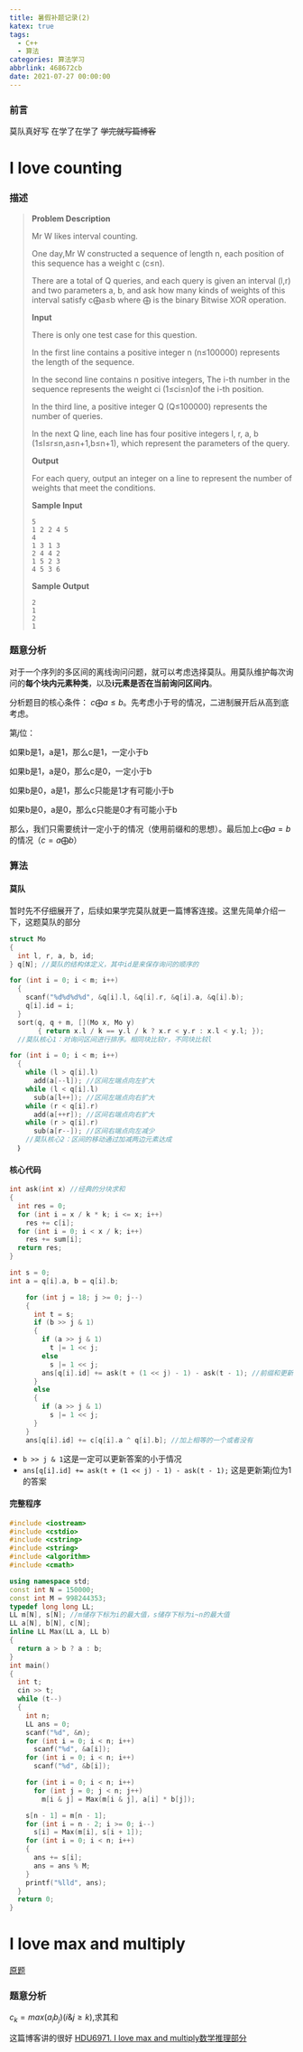 ```yaml
---
title: 暑假补题记录(2)
katex: true
tags:
  - C++
  - 算法
categories: 算法学习
abbrlink: 468672cb
date: 2021-07-27 00:00:00
---
```


### 前言

莫队真好写 在学了在学了 <del>学完就写篇博客</del>

<!--more-->

# I love counting

### 描述

>**Problem Description**
>
>Mr W likes interval counting.
>
>One day,Mr W constructed a sequence of length n, each position of this sequence has a weight c (c≤n).
>
>There are a total of Q queries, and each query is given an interval (l,r) and two parameters a, b, and ask how many kinds of weights of this interval satisfy c⨁a≤b  where ⨁ is the binary Bitwise XOR operation.
>
>**Input**
>
>There is only one test case for this question.
>
>In the first line contains a positive integer n (n≤100000) represents the length of the sequence.
>
>In the second line contains n positive integers, The i-th number in the sequence represents the weight ci (1≤ci≤n)of the i-th position.
>
>In the third line, a positive integer Q (Q≤100000) represents the number of queries.
>
>In the next Q line, each line has four positive integers l, r, a, b (1≤l≤r≤n,a≤n+1,b≤n+1), which represent the parameters of the query.
>
>**Output**
>
>For each query, output an integer on a line to represent the number of weights that meet the conditions.
>
>**Sample Input**
>
>```
>5
>1 2 2 4 5
>4
>1 3 1 3
>2 4 4 2
>1 5 2 3
>4 5 3 6
>```
>
>**Sample Output**
>
>```
>2
>1
>2
>1
>```
>
>

### 题意分析

对于一个序列的多区间的离线询问问题，就可以考虑选择莫队。用莫队维护每次询问的**每个块内元素种类**，以及**i元素是否在当前询问区间内**。

分析题目的核心条件： $c⨁a\le b$​​ 。先考虑小于号的情况，二进制展开后从高到底考虑。

第$j$​位：

如果b是1，a是1，那么c是1，一定小于b

如果b是1，a是0，那么c是0，一定小于b

如果b是0，a是1，那么c只能是1才有可能小于b

如果b是0，a是0，那么c只能是0才有可能小于b

那么，我们只需要统计一定小于的情况（使用前缀和的思想）。最后加上$c⨁a = b$的情况（$c=a ⨁ b$​）

### 算法

#### 莫队

暂时先不仔细展开了，后续如果学完莫队就更一篇博客连接。这里先简单介绍一下，这题莫队的部分

```cpp
struct Mo
{
  int l, r, a, b, id;
} q[N]; //莫队的结构体定义，其中id是来保存询问的顺序的

for (int i = 0; i < m; i++)
  {
    scanf("%d%d%d%d", &q[i].l, &q[i].r, &q[i].a, &q[i].b);
    q[i].id = i;
  }
  sort(q, q + m, [](Mo x, Mo y)
       { return x.l / k == y.l / k ? x.r < y.r : x.l < y.l; });
  //莫队核心1：对询问区间进行排序。相同块比较r，不同块比较l

for (int i = 0; i < m; i++)
  {
    while (l > q[i].l)
      add(a[--l]); //区间左端点向左扩大
    while (l < q[i].l)
      sub(a[l++]); //区间左端点向右扩大
    while (r < q[i].r)
      add(a[++r]); //区间右端点向右扩大
    while (r > q[i].r)
      sub(a[r--]); //区间右端点向左减少
    //莫队核心2：区间的移动通过加减两边元素达成
  ｝
```

#### 核心代码

```cpp
int ask(int x) //经典的分块求和
{
  int res = 0;
  for (int i = x / k * k; i <= x; i++)
    res += c[i];
  for (int i = 0; i < x / k; i++)
    res += sum[i];
  return res;
}

int s = 0;
int a = q[i].a, b = q[i].b;

    for (int j = 18; j >= 0; j--)
    {
      int t = s;
      if (b >> j & 1)
      {
        if (a >> j & 1)
          t |= 1 << j;
        else
          s |= 1 << j;
        ans[q[i].id] += ask(t + (1 << j) - 1) - ask(t - 1); //前缀和更新答案
      }
      else
      {
        if (a >> j & 1)
          s |= 1 << j;
      }
    }
    ans[q[i].id] += c[q[i].a ^ q[i].b]; //加上相等的一个或者没有
```

+ `b >> j & 1`这是一定可以更新答案的小于情况
+ `ans[q[i].id] += ask(t + (1 << j) - 1) - ask(t - 1);`  这是更新第j位为1的答案

#### 完整程序

```cpp
#include <iostream>
#include <cstdio>
#include <cstring>
#include <string>
#include <algorithm>
#include <cmath>

using namespace std;
const int N = 150000;
const int M = 998244353;
typedef long long LL;
LL m[N], s[N]; //m储存下标为i的最大值，s储存下标为i~n的最大值
LL a[N], b[N], c[N];
inline LL Max(LL a, LL b)
{
  return a > b ? a : b;
}
int main()
{
  int t;
  cin >> t;
  while (t--)
  {
    int n;
    LL ans = 0;
    scanf("%d", &n);
    for (int i = 0; i < n; i++)
      scanf("%d", &a[i]);
    for (int i = 0; i < n; i++)
      scanf("%d", &b[i]);

    for (int i = 0; i < n; i++)
      for (int j = 0; j < n; j++)
        m[i & j] = Max(m[i & j], a[i] * b[j]);

    s[n - 1] = m[n - 1];
    for (int i = n - 2; i >= 0; i--)
      s[i] = Max(m[i], s[i + 1]);
    for (int i = 0; i < n; i++)
    {
      ans += s[i];
      ans = ans % M;
    }
    printf("%lld", ans);
  }
  return 0;
}

```

# I love max and multiply

[原题](https://acm.hdu.edu.cn/showproblem.php?pid=6971)

### 题意分析

$c_k = max(a_ib_j) (i\&j \ge k)$​​​,求其和

这篇博客讲的很好 [HDU6971. I love max and multiply数学推理部分](https://www.cnblogs.com/Bamboo-Wind/p/15059655.html)

